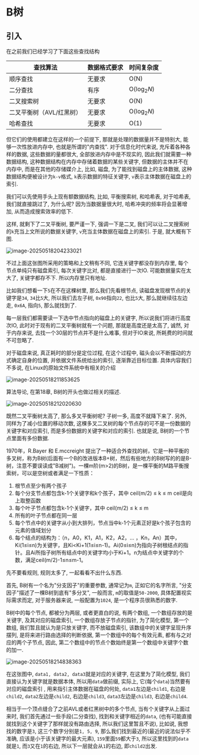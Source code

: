 # B树

## 引入

在之前我们已经学习了下面这些查找结构

| 查找算法                 | 数据格式要求 | 时间复杂度    |
| ------------------------ | ------------ | ------------- |
| 顺序查找                 | 无要求       | O(N)          |
| 二分查找                 | 有序         | O($\log_2 N$) |
| 二叉搜索树               | 无要求       | O(N)          |
| 二叉平衡树（AVL/红黑树） | 无要求       | O($\log_2 N$) |
| 哈希查找                 | 无要求       | O(1)          |

但它们的使用都建立在这样的一个前提下, 那就是处理的数据量并不是特别大, 能够一次性放进内存中, 也就是所谓的"内查找".  对于信息化时代来说, 充斥着各种各样的数据, 这些数据的量都很大, 全部放进内存中是不现实的, 因此我们就需要一种数据结构, 这种数据结构在内存中存储着数据的某些关键字, 但数据的主体并不在内存中, 而是在其他的存储媒介上, 比如, 磁盘, 为了能找到磁盘上的主体数据, 这种数据结构便被设计为`k-v`格式, `k`表示数据的特征关键字, `v`表示主体数据在磁盘上的索引.  

我们可以先使用手头上现有额数据结构, 比如, 平衡搜索树, 和哈希表, 对于哈希表, 我们就直接跳过了, 为什么呢? 因为当数据量很大时, 哈希冲突的频率将会显著增加, 从而造成搜索效率的低下. 

这样, 就剩下了二叉平衡树, 要严谨一下, 强调一下是二叉, 我们可以让二叉搜索树的`k`充当上文所说的数据关键字, `v`充当主体数据在磁盘上的索引. 于是, 就大概有下图.

![image-20250518204233021](https://md-wind.oss-cn-nanjing.aliyuncs.com/md/20250518204233104.png)

不过上面这张图所采用的策略和上文稍有不同, 它连关键字都没存到内存里, 每个节点单纯只有磁盘索引, 每次关键字比对, 都是直接进行一次IO. 可能数据量实在太大了, 关键字都存不下. 所以内存里只有地址.

比如我们想看一下`5`在不在这棵树里, 那么我们先看根节点, 读磁盘发现根节点的关键字是`34`, `34`比`5`大, 所以我们去左子树, `0x90`指向`22`, 也比`5`大, 那么就继续往左边走, `0x6A`, 指向`5`, 那么就找到了.

每一层我们都需要读一下选中节点指向的磁盘上的关键字, 所以说我们将进行高度次IO, 此时对于现有的二叉平衡树就有一个问题, 那就是高度还是太高了, 诚然, 对于内存来说, 去找一个30层的节点并不是什么难事, 但对于IO来说, 所耗费的时间就不可忽略了.

对于磁盘来说, 真正耗时的部分是定位过程, 在这个过程中, 磁头会以不断摆动的方式确定自身的位置, 并依据文件系统给出的索引, 逐渐靠近目标位置. 具体内容我们不多说, 在Linux的原始文件系统中有相关的介绍

![image-20250518211853625](https://md-wind.oss-cn-nanjing.aliyuncs.com/md/20250518211853890.png)

算法导论, 在第18章, B树的开头也做过相关的描述.

![image-20250518212020630](https://md-wind.oss-cn-nanjing.aliyuncs.com/md/20250518212020909.png)  

既然二叉平衡树太高了, 那么多叉平衡树呢? 子树一多, 高度不就降下来了. 另外, 同样为了减小位置的移动次数, 这棵多叉二叉树的每个节点存的可不是一份数据的关键字和对应索引, 而是多份数据的关键字和对应的索引. 也就是说, B树的一个节点里面有多份数据.

1970年，R.Bayer 和 E.mccreight 提出了一种适合外查找的树，它是一种平衡的多叉树，称为B树(后面有一个B的改进版本B+树，然后有些地方的B树写的的是B-树，注意不要误读成"B减树")。一棵m阶(m>2)的B树，是一棵平衡的M路平衡搜索树，可以是空树或者满足一下性质：

1. 根节点至少有两个孩子  
2. 每个分支节点都包含k-1个关键字和k个孩子，其中 ceil(m/2) ≤ k ≤ m ceil是向上取整函数  
3. 每个叶子节点都包含k-1个关键字，其中 ceil(m/2) ≤ k ≤ m  
4. 所有的叶子节点都在同一层  
5. 每个节点中的关键字从小到大排列，节点当中k-1个元素正好是k个孩子包含的元素的值域划分
6. 每个结点的结构为：（n，A0，K1，A1，K2，A2，… ，Kn，An）其中，Ki(1≤i≤n)为关键字，且Ki<Ki+1(1≤i≤n-1)。Ai(0≤i≤n)为指向子树根结点的指针。且Ai所指子树所有结点中的关键字均小于Ki+1。n为结点中关键字的个数，满足ceil(m/2)-1≤n≤m-1。

先不要看规则, 规则太多了, 一起看看不出什么东西.

首先, B树有一个名为"分支因子"的重要参数, 通常记为`m`, 正如它的名字所言, "分支因子"描述了一棵B树到底有"多分叉", 一般而言, `m`的取值是`50-2000`, 具体配置视实际需求而定, 对于服务器来说, 一般配置为`1024`, 是一个程序员很熟悉的数字.

B树中的每个节点, 都被分为两层, 或者更直白的说, 有两个数组, 一个数组存放的是关键字, 及其对应的磁盘索引, 一个数组存放子节点的指针, 为了简化模型, 第一个数组, 我们暂且就认为是只放关键字, 而不放磁盘索引,  该数组中的关键字呈现升序摆列, 是将来进行路由选择的判断依据, 第一个数组中的每个有效元素, 都有与之对应的两个子节点, 因此, 第二个数组中的节点个数始终是第一个数组中关键字个数的加一.

![image-20250518214838363](https://md-wind.oss-cn-nanjing.aliyuncs.com/md/20250518214838413.png)

在这张图中, `data1, data2, data3`就是对应的关键字, 在这里为了简化模型, 我们直接认为关键字就是数据本体, 所以用`data`做前缀, 实际上, 它(每个`data`)当然要有对应的磁盘索引 , 用来指引主体数据在磁盘的何处, `data1`左边是`child1`, 右边是`child2`, `data2`左边是`child2`, 右边是`child3`, `data3`左边是`child3`, 右边是`child4`. 

相当于一个顶点缝合了之前AVL或者红黑树中的多个节点, 当有个关键字从上面过来时, 我们首先通过一些手段(二分查找), 找到和关键字相近的`data`, (也有可能直接就找到这个关键字了那样就没有路由选择, 所以我们这里暂且不说),  比如说, 我想找的数字是`3`, 这三个数字分别是`1, 5, 9`, 那么我们找到最近的(最近的说法似乎不准确, 应该是小于该关键字的最大元素), `159`里面`59`都大于`3`, 所以这里找到的`data`就是`1`, 而`3`又在`1`的右边, 所以下一层就会从`1`的右边, 即`child2`出发.



